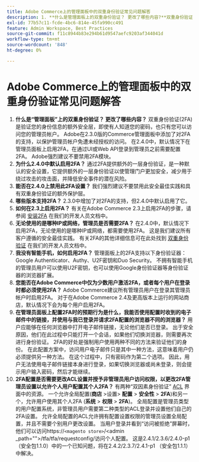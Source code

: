 ```yaml
---
title: Adobe Commerce上的管理面板中的双重身份验证常见问题解答
description: 1. **什么是管理面板上的双重身份验证？ 更改了哪些内容?**双重身份验证(2FA)为验证您的身份提供了额外的安全层，即使有人知道您的密码，也只有您可以访问管理员帐户。 Adobe在2.3.0版的Commerce管理面板中添加了对2FA的支持，以保护管理员帐户免遭未经授权的访问。 在2.4.0中，默认情况下在管理员面板上启用2FA，在通过UI或Web API登录到管理员之前需要配置2FA。 Adobe强烈建议不要禁用2FA模块。
exl-id: 77b57c11-fcde-4bc6-814e-45fa990cc491
feature: Admin Workspace, Best Practices
source-git-commit: f11c8944b83e294b61d9547aefc9203af344041d
workflow-type: tm+mt
source-wordcount: '848'
ht-degree: 0%

---
```


# Adobe Commerce上的管理面板中的双重身份验证常见问题解答

1. **什么是“管理面板”上的双重身份验证？ 更改了哪些内容？** 双重身份验证(2FA)是验证您的身份信息的额外安全层，即使有人知道您的密码，也只有您可以访问您的管理员帐户。 Adobe在2.3.0版的Commerce管理面板中添加了对2FA的支持，以保护管理员帐户免遭未经授权的访问。 在2.4.0中，默认情况下在管理员面板上启用2FA，在通过UI或Web API登录到管理员之前需要配置2FA。 Adobe强烈建议不要禁用2FA模块。
1. **为什么2.4.0中默认启用2FA？** 通过2FA提供额外的一层身份验证，是一种默认的安全设置，它提供额外的一层身份验证以使管理门户更加安全，减少用于绕过攻击的攻击面，并降低安全事件的潜在风险。
1. **能否在2.4.0上禁用此2FA设置？** 我们强烈建议不要禁用此安全最佳实践和具有双重身份验证的额外保护层。
1. **哪些版本支持2FA？** 2.3.0中增加了对2FA的支持，但2.4.0中默认启用了它。
1. **如何在2.3上启用2FA？** 有关在Adobe Commerce 2.3上启用2FA的步骤，请参阅 [安装2FA](https://devdocs.magento.com/guides/v2.3/security/two-factor-authentication.html#install-2fa) 在我们的开发人员文档中。
1. **无论使用的是哪种IP或网络，管理员是否需要2FA？** 在2.4.0中，默认情况下启用2FA，无论使用的是哪种IP或网络，都需要使用2FA。 这是我们建议所有客户遵循的安全最佳实践。 有关2FA的其他详细信息可在此处找到 [双重身份验证](https://devdocs.magento.com/guides/v2.4/security/two-factor-authentication.html) 在我们的开发人员文档中。
1. **我没有智能手机，如何启用2FA？** 管理面板上的2FA支持以下身份验证器：Google Authenticator、Authy、U2F密钥和Duo Security。 不拥有智能手机的管理员用户可以使用U2F密钥，也可以使用Google身份验证器等身份验证器的浏览器扩展。
1. **您能否在Adobe Commerce中仅为少数用户激活2FA，或者每个用户在登录时都必须使用2FA？** Adobe Commerce建议所有管理员用户在登录其管理员帐户时启用2FA。 对于在Adobe Commerce 2.4及更高版本上运行的网站商店，默认情况下会为每个用户启用2FA。
1. **在管理员面板上配置2FA时的预期行为是什么，我能否使用配置时收到的电子邮件中的链接，并使用与我已登录并请求2FA配置的浏览器不同的浏览器？** 用户应能够在任何浏览器中打开电子邮件链接，无论他们是否已登录。 出于安全原因，他们在此过程中只能打开一个会话，如果他们切换浏览器，则需要再次进行身份验证。 2FA的好处是强制用户使用两种不同的方法来验证他们的身份。 在此配置方案中，访问用户电子邮件只是其中一种方法，这意味着用户仍必须提供另一种方法。 在这个过程中，只有密码作为第二个选项。 因此，用户无法使用电子邮件链接本身进行登录，如果切换浏览器或尚未登录，则会提示用户输入密码，然后才能继续。
1. **2FA配置是否需要更改ACL设置并授予非管理员用户访问权限，以更改2FA管理员设置以允许个人用户配置其个人2FA？** 有两种“双因素身份验证” [ACL](https://devdocs.magento.com/guides/v2.4/ext-best-practices/tutorials/create-access-control-list-rule.html) 界面中的资源。 一个允许全局配置(**商店** >设置> **配置** > **安全性** > **2FA**)和另一个，允许用户使用其个人2FA (**系统** > **权限** > **2FA**)。 全局配置是管理员类型的用户配置系统，非管理员用户需要第二种类型的ACL登录并设置他们自己的2FA设置。 允许全局配置的ACL允许拥有配置设置权限的管理员设置全局配置，并且不需要个别用户更改设置。 当用户登录并看到“访问被拒绝”屏幕时，他们可以访问https://``<magento store>``/&lt;admin _path=&quot;&quot;>/tfa/tfa/requestconfig/访问个人配置。 这是2.4.1/2.3.6/2.4.0-p1 （安全包1.1.0）中的一个已知问题，将在2.4.2/2.3.7/2.4.1-p1 （安全包1.1.1）中解决。
